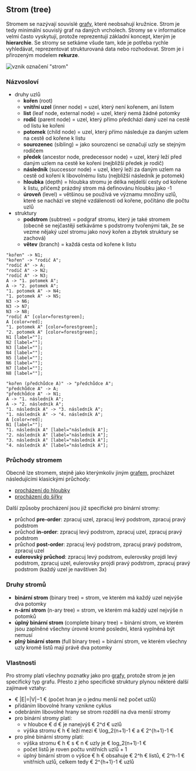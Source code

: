 ## Strom (tree)

Stromem se nazývají souvislé [grafy](wiki/graf), které neobsahují kružnice. Strom je tedy minimální souvislý graf na daných vrcholech. Stromy se v informatice velmi často vyskytují, protože reprezentují základní koncept, kterým je **hierarchie**. Se stromy se setkáme všude tam, kde je potřeba rychle vyhledávat, reprezentovat strukturovaná data nebo rozhodovat. Strom je i přirozeným modelem **rekurze**.

![vznik označení "strom"](ds-tree-intro.png)

### Názvosloví

- druhy uzlů
  - **kořen** (root)
  - **vnitřní uzel** (inner node) = uzel, který není kořenem, ani listem
  - **list** (leaf node, external node) = uzel, který nemá žádné potomky
  - **rodič** (parent node) = uzel, který přímo předchází daný uzel na cestě od listu ke kořeni
  - **potomek** (child node) = uzel, který přímo následuje za daným uzlem na cestě od kořene k listu
  - **sourozenec** (sibling) = jako sourozenci se označují uzly se stejným rodičem
  - **předek** (ancestor node, predecessor node) = uzel, který leží před daným uzlem na cestě ke kořeni (nejbližší předek je rodič)
  - **následník** (successor node) = uzel, který leží za daným uzlem na cestě od kořeni k libovolnému listu (nejbližší následník je potomek)
  - **hloubka** (depth) = hloubka stromu je délka nejdelší cesty od kořene k listu, přičemž prázdný strom má definovánu hloubku jako -1
  - **úroveň** (level) = většinou se používá ve významu množiny uzlů, které se nachází ve stejné vzdálenosti od kořene, počítáno dle počtu uzlů
- struktury
  - **podstrom** (subtree) = podgraf stromu, který je také stromem (obecně se nejčastěji setkáváme s podstromy tvořenými tak, že se vezme nějaký uzel stromu jako nový kořen a zbytek struktury se zachová)
  - **větev** (branch) = každá cesta od kořene k listu

```dot:digraph
"kořen" -> N1;
"kořen" -> "rodič A";
"rodič A" -> A;
"rodič A" -> N2;
"rodič A" -> N3;
A -> "1. potomek A";
A -> "2. potomek A";
"1. potomek A" -> N4;
"1. potomek A" -> N5;
N3 -> N6;
N3 -> N7;
N3 -> N8;
"rodič A" [color=forestgreen];
A [color=red];
"1. potomek A" [color=forestgreen];
"2. potomek A" [color=forestgreen];
N1 [label=""];
N2 [label=""];
N3 [label=""];
N4 [label=""];
N5 [label=""];
N6 [label=""];
N7 [label=""];
N8 [label=""];
```

```dot:digraph
"kořen (předchůdce A)" -> "předchůdce A";
"předchůdce A" -> A;
"předchůdce A" -> N1;
A -> "1. následník A";
A -> "2. následník A";
"1. následník A" -> "3. následník A";
"1. následník A" -> "4. následník A";
A [color=red];
N1 [label=""];
"1. následník A" [label="následník A"];
"2. následník A" [label="následník A"];
"3. následník A" [label="následník A"];
"4. následník A" [label="následník A"];
```

### Průchody stromem

Obecně lze stromem, stejně jako kterýmkoliv jiným [grafem](wiki/graf), procházet následujícími klasickými průchody:

- [procházení do hloubky](wiki/algoritmus-dfs)
- [procházení do šířky](wiki/algoritmus-bfs)

Další způsoby procházení jsou již specifické pro binární stromy:

- průchod **pre-order**: zpracuj uzel, zpracuj levý podstrom, zpracuj pravý podstrom
- průchod **in-order**: zpracuj levý podstrom, zpracuj uzel, zpracuj pravý podstrom
- průchod **post-order**: zpracuj levý podstrom, zpracuj pravý podstrom, zpracuj uzel 
- **eulerovský průchod**: zpracuj levý podstrom, eulerovsky projdi levý podstrom, zpracuj uzel, eulerovsky projdi pravý podstrom, zpracuj pravý podstrom (každý uzel je navštíven 3x)

### Druhy stromů

- **binární strom** (binary tree) = strom, ve kterém má každý uzel nejvýše dva potomky
- **n-ární strom** (n-ary tree) = strom, ve kterém má každý uzel nejvýše n potomků
- **úplný binární strom** (complete binary tree) = binární strom, ve kterém jsou zaplněné všechny úrovně kromě poslední, která vyplněná být nemusí
- **plný binární storm** (full binary tree) = binární strom, ve kterém všechny uzly kromě listů mají právě dva potomky

### Vlastnosti

Pro stromy platí všechny poznatky jako pro [grafy](wiki/graf), protože strom je jen specifický typ grafu. Přesto z jeho specifické struktury plynou některé další zajímavé vztahy:

- € |E|=|V|−1 € (počet hran je o jednu menší než počet uzlů)
- přidáním libovolné hrany vznikne cyklus
- odebráním libovolné hrany se strom rozdělí na dva menší stromy
- pro binární stromy platí:
  - v hloubce € d € je nanejvýš € 2^d € uzlů
  - výška stromu € h € leží mezi € \log_2(n+1)-1 € a € 2^{h+1}-1 €
- pro plné binární stromy platí:
  - výška stromu € h € s € n € uzly je € log_2(n+1)-1 €
  - počet listů je roven počtu vnitřních uzlů + 1
  - úplný binární strom o výšce € h € obsahuje € 2^h € listů, € 2^h-1 € vnitřních uzlů, celkem tedy € 2^{h+1}-1 € uzlů